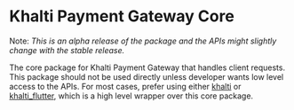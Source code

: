 # Khalti Payment Gateway Core

Note: _This is an alpha release of the package and the APIs might slightly change with the stable release._

The core package for Khalti Payment Gateway that handles client requests. This package should not be used 
directly unless developer wants low level access to the APIs. For most cases, prefer using either [khalti](https://pub.dev/packages/khalti) 
or [khalti_flutter](https://pub.dev/packages/khalti_flutter), which is a high level wrapper over this core package.

